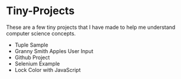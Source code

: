 # Tiny-Projects
These are a few tiny projects that I have made to help me understand computer science concepts.
- Tuple Sample
- Granny Smith Apples User Input
- Github Project
- Selenium Example
- Lock Color with JavaScript
